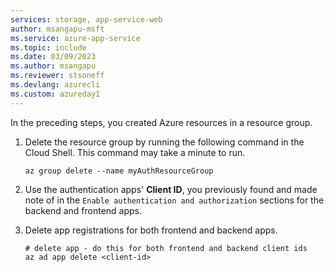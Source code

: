 ```yaml
---
services: storage, app-service-web
author: msangapu-msft
ms.service: azure-app-service
ms.topic: include
ms.date: 03/09/2023
ms.author: msangapu
ms.reviewer: stsoneff
ms.devlang: azurecli
ms.custom: azureday1
---
```


In the preceding steps, you created Azure resources in a resource group. 

1. Delete the resource group by running the following command in the Cloud Shell. This command may take a minute to run.


    ```azurecli-interactive
    az group delete --name myAuthResourceGroup
    ```


1. Use the authentication apps' **Client ID**, you previously found and made note of in the `Enable authentication and authorization` sections for the backend and frontend apps.
1. Delete app registrations for both frontend and backend apps.

    ```azurecli-interactive
    # delete app - do this for both frontend and backend client ids
    az ad app delete <client-id>
    ```
